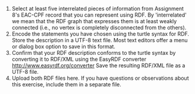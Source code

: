 1. Select at least five interrelated pieces of information from Assignment 8's EAC-CPF record that you can represent using RDF. By 'interrelated' we mean that the RDF graph that expresses them is at least weakly connected (i.e., no vertex is completely disconnected from the others).
2. Encode the statements you have chosen using the turtle syntax for RDF. Store the description in a UTF-8 text file. Most text editors offer a menu or dialog box option to save in this format.
3. Confirm that your RDF description conforms to the turtle syntax by converting it to RDF/XML using the EasyRDF converter http://www.easyrdf.org/converter  Save the resulting RDF/XML file as a UTF-8 file.
4. Upload both RDF files here. If you have questions or observations about this exercise, include them in a separate file.
